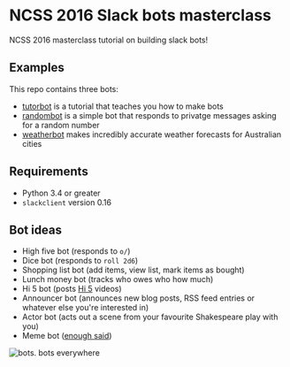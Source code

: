 # NCSS 2016 Slack bots masterclass

NCSS 2016 masterclass tutorial on building slack bots!

## Examples

This repo contains three bots:

 * [tutorbot](./tutorbot/main.py) is a tutorial that teaches you how to make bots
 * [randombot](./randombot/main.py) is a simple bot that responds to privatge messages asking for a random number
 * [weatherbot](./weatherbot/main.py) makes incredibly accurate weather forecasts for Australian cities

## Requirements

 * Python 3.4 or greater
 * `slackclient` version 0.16

## Bot ideas

 * High five bot (responds to `o/`)
 * Dice bot (responds to `roll 2d6`)
 * Shopping list bot (add items, view list, mark items as bought)
 * Lunch money bot (tracks who owes who how much)
 * Hi 5 bot (posts [Hi 5](https://www.youtube.com/results?search_query=hi+5) videos)
 * Announcer bot (announces new blog posts, RSS feed entries or whatever else you're interested in)
 * Actor bot (acts out a scene from your favourite Shakespeare play with you)
 * Meme bot ([enough said](http://memegen.link/))

![bots. bots everywhere](http://memegen.link/buzz/bots/bots-everywhere.jpg)
